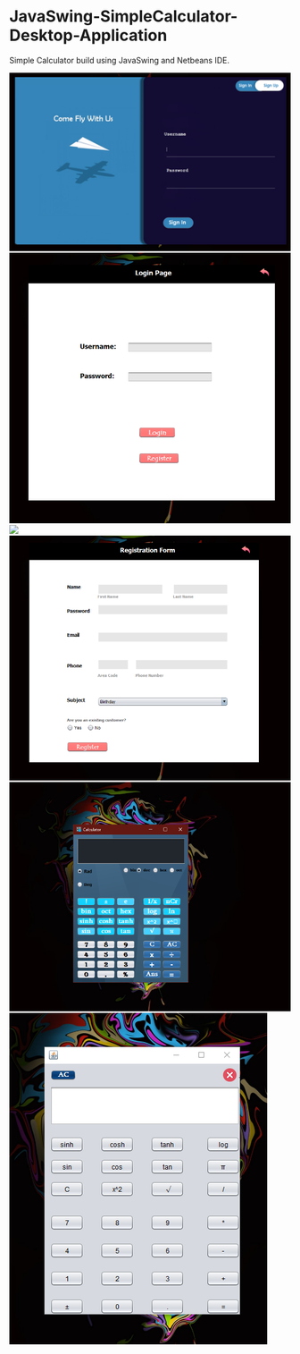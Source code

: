 # JavaSwing-SimpleCalculator-Desktop-Application
Simple Calculator build using JavaSwing and Netbeans IDE.


![](screenshots/loginpage2.png)
![](screenshots/loginpage.png)
![](screenshots/registerpage2.png)
![](screenshots/registerpage.png)
![](screenshots/calculatorpage2.png)
![](screenshots/calculatorpage.png)
